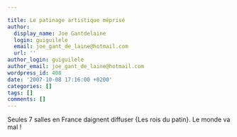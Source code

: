 ```yaml
---

title: Le patinage artistique méprisé
author:
  display_name: Joe Gantdelaine
  login: guiguilele
  email: joe_gant_de_laine@hotmail.com
  url: ''
author_login: guiguilele
author_email: joe_gant_de_laine@hotmail.com
wordpress_id: 408
date: '2007-10-08 17:16:00 +0200'
categories: []
tags: []
comments: []
---
```

Seules 7 salles en France daignent diffuser {Les rois du patin}. Le monde va mal !
